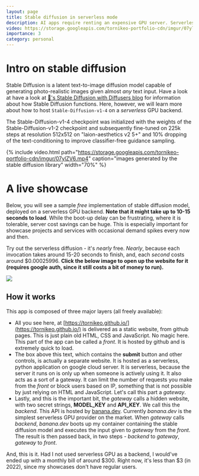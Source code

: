 ```yaml
---
layout: page
title: Stable diffusion in serverless mode
description: AI apps require renting an expensive GPU server. Serverless GPUs can provide a cheap alternative!
video: https://storage.googleapis.com/tornikeo-portfolio-cdn/imgur/07ylZV6.mp4
importance: 3
category: personal
---
```


# Intro on stable diffusion

Stable Diffusion is a latent text-to-image diffusion model capable of generating photo-realistic images given almost *any* text input. Have a look at have a look at [🤗's Stable Diffusion with Diffusers blog](https://huggingface.co/blog/stable_diffusion) for information about how Stable Diffusion functions. Here, however, we will learn more about how to host `Stable-Diffusion-v1-4` on a *serverless* GPU backend.

The Stable-Diffusion-v1-4 checkpoint was initialized with the weights of the Stable-Diffusion-v1-2 checkpoint and subsequently fine-tuned on 225k steps at resolution 512x512 on "laion-aesthetics v2 5+" and 10% dropping of the text-conditioning to improve classifier-free guidance sampling.

{% include video.html path="https://storage.googleapis.com/tornikeo-portfolio-cdn/imgur/07ylZV6.mp4" caption="images generated by the stable diffusion library" width="70%" %}

# A live showcase
Below, you will see a sample *free* implementation of stable diffusion model, deployed on a serverless GPU backend. **Note that it might take up to 10-15 seconds to load**. While the boot-up delay can be frustrating, where it is tolerable, server cost savings can be huge. This is especially important for showcase projects and services with occasional demand spikes every now and then. 

Try out the serverless diffusion - it's *nearly* free. *Nearly*, because each invocation takes around 15-20 seconds to finish, and, each *second* costs around $0.00025996.  **Click the below image to open up the website for it (requires google auth, since it still costs a bit of money to run).**

<a href="https://tornikeo.web.app/login">
    <img src="https://storage.googleapis.com/tornikeo-portfolio-cdn/Screenshot%20from%202023-03-23%2001-14-02.png">
</a>

## How it works

This app is composed of three major layers (all freely available): 
- All you see here, at [https://tornikeo.github.io/](https://tornikeo.github.io/) is delivered as a static website, from github pages. This is just plain old HTML, CSS and JavaScript. No magic here. This part of the app can be called a *front*. It is hosted by github and is extremely quick to load. 
- The box above this text, which contains the **submit** button and other controls, is actually a separate website. It is hosted as a serverless, python application on google cloud server. It is serverless, because the server it runs on is only up when someone is actively using it. It also acts as a sort of a gateway. It can limit the number of requests you make from the *front* or block users based on IP, something that is not possible by just relying on HTML and JavaScript. Let's call this part a *gateway*.
- Lastly, and this is the important bit, the *gateway* calls a hidden website, with two secret strings, **MODEL_KEY** and **API_KEY**. We call this the *backend*. This API is hosted by [banana.dev](https://www.banana.dev/). Currently *banana.dev* is the simplest serverless GPU provider on the market. When *gateway* calls *backend*, *banana.dev* boots up my container containing the stable diffusion model and executes the input given to *gateway* from the *front*. The result is then passed back, in two steps - *backend* to *gateway*, *gateway* to *front*.

And, this is it. Had I not used serverless GPU as a backend, I would've ended up with a monthly bill of around $300. Right now, it's less than $3 (in 2022), since my showcases don't have regular users. 
